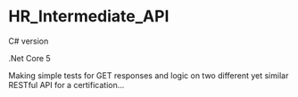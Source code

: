 # HR_Intermediate_API
C# version 

.Net Core 5

Making simple tests for GET responses and logic on two different yet similar RESTful API for a certification...
